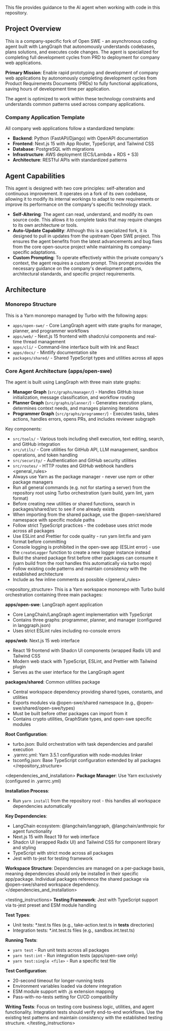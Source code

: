This file provides guidance to the AI agent when working with code in this repository.

## Project Overview

This is a company-specific fork of Open SWE - an asynchronous coding agent built with LangGraph that autonomously understands codebases, plans solutions, and executes code changes. The agent is specialized for completing full development cycles from PRD to deployment for company web applications.

**Primary Mission**: Enable rapid prototyping and development of company web applications by autonomously completing development cycles from Product Requirements Documents (PRDs) to fully functional applications, saving hours of development time per application.

The agent is optimized to work within these technology constraints and understands common patterns used across company applications.

### Company Application Template

All company web applications follow a standardized template:
- **Backend**: Python (FastAPI/Django) with OpenAPI documentation
- **Frontend**: Next.js 15 with App Router, TypeScript, and Tailwind CSS
- **Database**: PostgreSQL with migrations
- **Infrastructure**: AWS deployment (ECS/Lambda + RDS + S3)
- **Architecture**: RESTful APIs with standardized patterns

## Agent Capabilities

This agent is designed with two core principles: self-alteration and continuous improvement. It operates on a fork of its own codebase, allowing it to modify its internal workings to adapt to new requirements or improve its performance on the company's specific technology stack.

- **Self-Altering**: The agent can read, understand, and modify its own source code. This allows it to complete tasks that may require changes to its own architecture or tools.
- **Auto-Update Capability**: Although this is a specialized fork, it is designed to pull in updates from the upstream Open SWE project. This ensures the agent benefits from the latest advancements and bug fixes from the core open-source project while maintaining its company-specific adaptations.
- **Custom Prompting**: To operate effectively within the private company's context, the agent requires a custom prompt. This prompt provides the necessary guidance on the company's development patterns, architectural standards, and specific project requirements.

## Architecture

### Monorepo Structure
This is a Yarn monorepo managed by Turbo with the following apps:
- `apps/open-swe/` - Core LangGraph agent with state graphs for manager, planner, and programmer workflows
- `apps/web/` - Next.js 15 frontend with shadcn/ui components and real-time thread management
- `apps/cli/` - Command-line interface built with Ink and React
- `apps/docs/` - Mintlify documentation site
- `packages/shared/` - Shared TypeScript types and utilities across all apps

### Core Agent Architecture (apps/open-swe)
The agent is built using LangGraph with three main state graphs:
- **Manager Graph** (`src/graphs/manager/`) - Handles GitHub issue initialization, message classification, and workflow routing
- **Planner Graph** (`src/graphs/planner/`) - Generates execution plans, determines context needs, and manages planning iterations
- **Programmer Graph** (`src/graphs/programmer/`) - Executes tasks, takes actions, handles errors, opens PRs, and includes reviewer subgraph

Key components:
- `src/tools/` - Various tools including shell execution, text editing, search, and GitHub integration
- `src/utils/` - Core utilities for GitHub API, LLM management, sandbox operations, and token handling
- `src/security/` - Authentication and GitHub security utilities
- `src/routes/` - HTTP routes and GitHub webhook handlers
<general_rules>
- Always use Yarn as the package manager - never use npm or other package managers
- Run all general commands (e.g. not for starting a server) from the repository root using Turbo orchestration (yarn build, yarn lint, yarn format)
- Before creating new utilities or shared functions, search in packages/shared/src to see if one already exists
- When importing from the shared package, use the @open-swe/shared namespace with specific module paths
- Follow strict TypeScript practices - the codebase uses strict mode across all packages
- Use ESLint and Prettier for code quality - run yarn lint:fix and yarn format before committing
- Console logging is prohibited in the open-swe app (ESLint error) - use the `createLogger` function to create a new logger instance instead
- Build the shared package first before other packages can consume it (yarn build from the root handles this automatically via turbo repo)
- Follow existing code patterns and maintain consistency with the established architecture
- Include as few inline comments as possible
</general_rules>

<repository_structure>
This is a Yarn workspace monorepo with Turbo build orchestration containing three main packages:

**apps/open-swe**: LangGraph agent application
- Core LangChain/LangGraph agent implementation with TypeScript
- Contains three graphs: programmer, planner, and manager (configured in langgraph.json)
- Uses strict ESLint rules including no-console errors

**apps/web**: Next.js 15 web interface
- React 19 frontend with Shadcn UI components (wrapped Radix UI) and Tailwind CSS
- Modern web stack with TypeScript, ESLint, and Prettier with Tailwind plugin
- Serves as the user interface for the LangGraph agent

**packages/shared**: Common utilities package
- Central workspace dependency providing shared types, constants, and utilities
- Exports modules via @open-swe/shared namespace (e.g., @open-swe/shared/open-swe/types)
- Must be built before other packages can import from it
- Contains crypto utilities, GraphState types, and open-swe specific modules

**Root Configuration**:
- turbo.json: Build orchestration with task dependencies and parallel execution
- .yarnrc.yml: Yarn 3.5.1 configuration with node-modules linker
- tsconfig.json: Base TypeScript configuration extended by all packages
</repository_structure>

<dependencies_and_installation>
**Package Manager**: Use Yarn exclusively (configured in .yarnrc.yml)

**Installation Process**:
- Run `yarn install` from the repository root - this handles all workspace dependencies automatically

**Key Dependencies**:
- LangChain ecosystem: @langchain/langgraph, @langchain/anthropic for agent functionality
- Next.js 15 with React 19 for web interface
- Shadcn UI (wrapped Radix UI) and Tailwind CSS for component library and styling
- TypeScript with strict mode across all packages
- Jest with ts-jest for testing framework

**Workspace Structure**: Dependencies are managed on a per-package basis, meaning dependencies should only be installed in their specific app/package. Individual packages reference the shared package via @open-swe/shared workspace dependency.
</dependencies_and_installation>

<testing_instructions>
**Testing Framework**: Jest with TypeScript support via ts-jest preset and ESM module handling

**Test Types**:
- Unit tests: *.test.ts files (e.g., take-action.test.ts in __tests__ directories)
- Integration tests: *.int.test.ts files (e.g., sandbox.int.test.ts)

**Running Tests**:
- `yarn test` - Run unit tests across all packages
- `yarn test:int` - Run integration tests (apps/open-swe only)
- `yarn test:single <file>` - Run a specific test file

**Test Configuration**:
- 20-second timeout for longer-running tests
- Environment variables loaded via dotenv integration
- ESM module support with .js extension mapping
- Pass-with-no-tests setting for CI/CD compatibility

**Writing Tests**: Focus on testing core business logic, utilities, and agent functionality. Integration tests should verify end-to-end workflows. Use the existing test patterns and maintain consistency with the established testing structure.
</testing_instructions>




